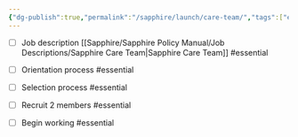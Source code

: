 ```yaml
---
{"dg-publish":true,"permalink":"/sapphire/launch/care-team/","tags":["essential"]}
---
```


- [ ] Job description [[Sapphire/Sapphire Policy Manual/Job Descriptions/Sapphire Care Team\|Sapphire Care Team]] #essential 
- [ ] Orientation process #essential 
- [ ] Selection process #essential 
- [ ] Recruit 2 members #essential 
- [ ] Begin working #essential 





